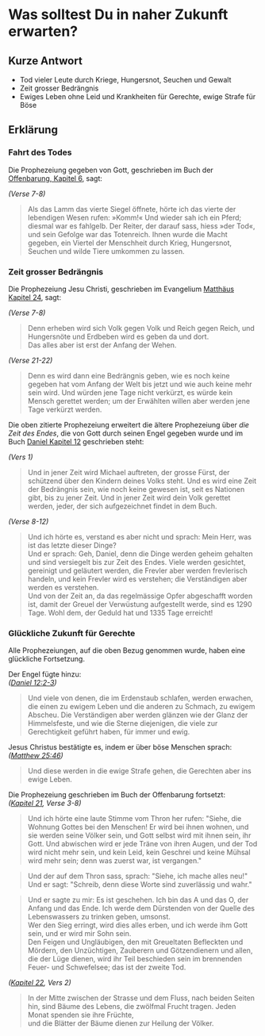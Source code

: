# Was solltest Du in naher Zukunft erwarten?

## Kurze Antwort
- Tod vieler Leute durch Kriege, Hungersnot, Seuchen und Gewalt
- Zeit grosser Bedrängnis
- Ewiges Leben ohne Leid und Krankheiten für Gerechte, ewige Strafe für Böse

## Erklärung

### Fahrt des Todes
Die Prophezeiung gegeben von Gott, geschrieben im Buch der [Offenbarung, Kapitel 6](https://www.die-bibel.de/bibeln/online-bibeln/lesen/NGUE/REV.6.7-REV.6.8), sagt:

*(Verse 7-8)*
> Als das Lamm das vierte Siegel öffnete, hörte ich das vierte der lebendigen Wesen rufen: »Komm!«
> Und wieder sah ich ein Pferd; diesmal war es fahlgelb. Der Reiter, der darauf sass, hiess »der Tod«, und sein Gefolge war das Totenreich. Ihnen wurde die Macht gegeben, ein Viertel der Menschheit durch Krieg, Hungersnot, Seuchen und wilde Tiere umkommen zu lassen.

### Zeit grosser Bedrängnis
Die Prophezeiung Jesu Christi, geschrieben im Evangelium [Matthäus Kapitel 24](https://www.die-bibel.de/bibeln/online-bibeln/lesen/ZB/MAT.24/), sagt:

*(Verse 7-8)*
> Denn erheben wird sich Volk gegen Volk und Reich gegen Reich, und Hungersnöte und Erdbeben wird es geben da und dort.  
> Das alles aber ist erst der Anfang der Wehen.

*(Verse 21-22)*
> Denn es wird dann eine Bedrängnis geben, wie es noch keine gegeben hat vom Anfang der Welt bis jetzt und wie auch keine mehr sein wird.
> Und würden jene Tage nicht verkürzt, es würde kein Mensch gerettet werden; um der Erwählten willen aber werden jene Tage verkürzt werden.

Die oben zitierte Prophezeiung erweitert die ältere Prophezeiung über *die Zeit des Endes*, die von Gott durch seinen Engel gegeben wurde und im Buch [Daniel Kapitel 12](https://www.die-bibel.de/bibeln/online-bibeln/lesen/ZB/DAN.12/) geschrieben steht:

*(Vers 1)*
> Und in jener Zeit wird Michael auftreten, der grosse Fürst, der schützend über den Kindern deines Volks steht. Und es wird eine Zeit der Bedrängnis sein, wie noch keine gewesen ist, seit es Nationen gibt, bis zu jener Zeit. Und in jener Zeit wird dein Volk gerettet werden, jeder, der sich aufgezeichnet findet in dem Buch.

*(Verse 8-12)*
> Und ich hörte es, verstand es aber nicht und sprach: Mein Herr, was ist das letzte dieser Dinge?  
> Und er sprach: Geh, Daniel, denn die Dinge werden geheim gehalten und sind versiegelt bis zur Zeit des Endes.
> Viele werden gesichtet, gereinigt und geläutert werden, die Frevler aber werden frevlerisch handeln, und kein Frevler wird es verstehen; die Verständigen aber werden es verstehen.  
> Und von der Zeit an, da das regelmässige Opfer abgeschafft worden ist, damit der Greuel der Verwüstung aufgestellt werde, sind es 1290 Tage.
> Wohl dem, der Geduld hat und 1335 Tage erreicht!

### Glückliche Zukunft für Gerechte
Alle Prophezeiungen, auf die oben Bezug genommen wurde, haben eine glückliche Fortsetzung.

Der Engel fügte hinzu:  
*([Daniel 12:2-3](https://www.die-bibel.de/bibeln/online-bibeln/lesen/ZB/DAN.12.2-DAN.12.3))*
> Und viele von denen, die im Erdenstaub schlafen, werden erwachen, die einen zu ewigem Leben und die anderen zu Schmach, zu ewigem Abscheu.
> Die Verständigen aber werden glänzen wie der Glanz der Himmelsfeste, und wie die Sterne diejenigen, die viele zur Gerechtigkeit geführt haben, für immer und ewig.

Jesus Christus bestätigte es, indem er über böse Menschen sprach:  
*([Matthew 25:46](https://www.die-bibel.de/bibeln/online-bibeln/lesen/ZB/MAT.25.46))*
> Und diese werden in die ewige Strafe gehen, die Gerechten aber ins ewige Leben.

Die Prophezeiung geschrieben im Buch der Offenbarung fortsetzt:  
*([Kapitel 21](https://www.die-bibel.de/bibeln/online-bibeln/lesen/ZB/REV.21/), Verse 3-8)*
> Und ich hörte eine laute Stimme vom Thron her rufen: "Siehe, die Wohnung Gottes bei den Menschen! Er wird bei ihnen wohnen, und sie werden seine Völker sein, und Gott selbst wird mit ihnen sein, ihr Gott.
> Und abwischen wird er jede Träne von ihren Augen, und der Tod wird nicht mehr sein, und kein Leid, kein Geschrei und keine Mühsal wird mehr sein; denn was zuerst war, ist vergangen."  

> Und der auf dem Thron sass, sprach: "Siehe, ich mache alles neu!" Und er sagt: "Schreib, denn diese Worte sind zuverlässig und wahr."  

> Und er sagte zu mir: Es ist geschehen. Ich bin das A und das O, der Anfang und das Ende. Ich werde dem Dürstenden von der Quelle des Lebenswassers zu trinken geben, umsonst.  
> Wer den Sieg erringt, wird dies alles erben, und ich werde ihm Gott sein, und er wird mir Sohn sein.  
> Den Feigen und Ungläubigen, den mit Greueltaten Befleckten und Mördern, den Unzüchtigen, Zauberern und Götzendienern und allen, die der Lüge dienen, wird ihr Teil beschieden sein im brennenden Feuer- und Schwefelsee; das ist der zweite Tod.

*([Kapitel 22](https://www.die-bibel.de/bibeln/online-bibeln/lesen/ZB/REV.22/), Vers 2)*
> In der Mitte zwischen der Strasse und dem Fluss, nach beiden Seiten hin, sind Bäume des Lebens, die zwölfmal Frucht tragen. Jeden Monat spenden sie ihre Früchte,  
> und die Blätter der Bäume dienen zur Heilung der Völker.
